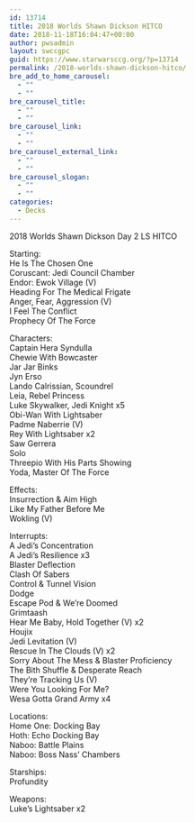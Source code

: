 ```yaml
---
id: 13714
title: 2018 Worlds Shawn Dickson HITCO
date: 2018-11-18T16:04:47+00:00
author: pwsadmin
layout: swccgpc
guid: https://www.starwarsccg.org/?p=13714
permalink: /2018-worlds-shawn-dickson-hitco/
bre_add_to_home_carousel:
  - ""
  - ""
bre_carousel_title:
  - ""
  - ""
bre_carousel_link:
  - ""
  - ""
bre_carousel_external_link:
  - ""
  - ""
bre_carousel_slogan:
  - ""
  - ""
categories:
  - Decks
---
```

2018 Worlds Shawn Dickson Day 2 LS HITCO

Starting:  
He Is The Chosen One  
Coruscant: Jedi Council Chamber  
Endor: Ewok Village (V)  
Heading For The Medical Frigate  
Anger, Fear, Aggression (V)  
I Feel The Conflict  
Prophecy Of The Force

Characters:  
Captain Hera Syndulla  
Chewie With Bowcaster  
Jar Jar Binks  
Jyn Erso  
Lando Calrissian, Scoundrel  
Leia, Rebel Princess  
Luke Skywalker, Jedi Knight x5  
Obi-Wan With Lightsaber  
Padme Naberrie (V)  
Rey With Lightsaber x2  
Saw Gerrera  
Solo  
Threepio With His Parts Showing  
Yoda, Master Of The Force

Effects:  
Insurrection & Aim High  
Like My Father Before Me  
Wokling (V)

Interrupts:  
A Jedi&#8217;s Concentration  
A Jedi&#8217;s Resilience x3  
Blaster Deflection  
Clash Of Sabers  
Control & Tunnel Vision  
Dodge  
Escape Pod & We&#8217;re Doomed  
Grimtaash  
Hear Me Baby, Hold Together (V) x2  
Houjix  
Jedi Levitation (V)  
Rescue In The Clouds (V) x2  
Sorry About The Mess & Blaster Proficiency  
The Bith Shuffle & Desperate Reach  
They&#8217;re Tracking Us (V)  
Were You Looking For Me?  
Wesa Gotta Grand Army x4

Locations:  
Home One: Docking Bay  
Hoth: Echo Docking Bay  
Naboo: Battle Plains  
Naboo: Boss Nass&#8217; Chambers

Starships:  
Profundity

Weapons:  
Luke&#8217;s Lightsaber x2